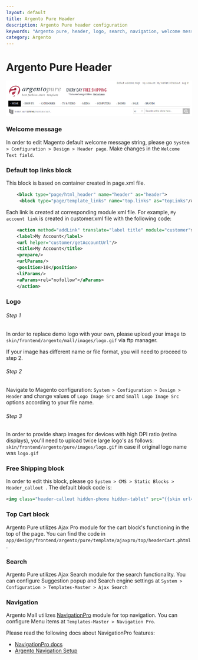 ```yaml
---
layout: default
title: Argento Pure Header
description: Argento Pure header configuration
keywords: "Argento pure, header, logo, search, navigation, welcome message"
category: Argento
---
```


# Argento Pure Header

![Argento Pure header](/images/argento/pure/header.jpg)

### Welcome message

In order to edit Magento default welcome message string, please go `System > Configuration > Design > Header page`. Make changes in the `Welcome Text field`. 

### Default top links block

This block is based on container created in page.xml file.

```xml
    <block type="page/html_header" name="header" as="header">
     <block type="page/template_links" name="top.links" as="topLinks"/>
```

Each link is created at corresponding module xml file. For example, `My account link` is created in customer.xml file with the following code:

```xml
    <action method="addLink" translate="label title" module="customer">
    <label>My Account</label>
    <url helper="customer/getAccountUrl"/>
    <title>My Account</title>
    <prepare/>
    <urlParams/>
    <position>10</position>
    <liParams/>
    <aParams>rel="nofollow"</aParams>
    </action>
```

### Logo

###### Step 1

In order to replace demo logo with your own, please upload your image to
`skin/frontend/argento/mall/images/logo.gif` via ftp manager.

If your image has different name or file format, you will need to proceed to step 2.

###### Step 2

Navigate to Magento configuration: `System > Configuration > Design > Header` and
change values of `Logo Image Src` and `Small Logo Image Src` options according
to your file name.

###### Step 3

In order to provide sharp images for devices with high DPI ratio (retina displays),
you'll need to upload twice large logo's as follows:
`skin/frontend/argento/pure/images/logo.gif` in case if original logo
name was `logo.gif`

### Free Shipping block

In order to edit this block, please go `System > CMS > Static Blocks > Header_callout `. The default block code is:

```xml
<img class="header-callout hidden-phone hidden-tablet" src="{{skin url="images/media/header_callout.gif"}}" alt="Toll-Free Customer Support 24/7" style="margin: 0; position: absolute; left: 300px; top: 2px;"/>
```

### Top Cart block

Argento Pure utilizes Ajax Pro module for the cart block's functioning in the top of the page. You can find the code in `app/design/frontend/argento/pure/template/ajaxpro/top/headerCart.phtml`.

### Search

Argento Pure utilizes Ajax Search module for the search functionality. You can
configure Suggestion popup and Search engine settings at
`System > Configuration > Templates-Master > Ajax Search`

### Navigation

Argento Mall utilizes [NavigationPro](/navigationpro/) module for top navigation.
You can configure Menu items at `Templates-Master > Navigation Pro`.

Please read the following docs about NavigationPro features:

- [NavigationPro docs](/navigationpro/)
- [Argento Navigation Setup](/argento/navigation-setup/)


